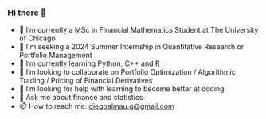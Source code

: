 ### Hi there 👋

- 🔭 I’m currently a MSc in Financial Mathematics Student at The University of Chicago
- 💼 I'm seeking a 2024 Summer Internship in Quantitative Research or Portfolio Management
- 🌱 I’m currently learning Python, C++ and R
- 👯 I’m looking to collaborate on Portfolio Optimization / Algorithmic Trading / Pricing of Financial Derivatives
- 🤔 I’m looking for help with learning to become better at coding
- 💬 Ask me about finance and statistics
- 📫 How to reach me: diegoalmau.g@gmail.com
